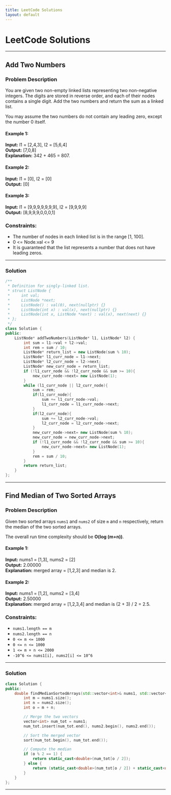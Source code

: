 ```yaml
---
title: LeetCode Solutions
layout: default
---
```


# LeetCode Solutions
--- 
## Add Two Numbers

### Problem Description

You are given two non-empty linked lists representing two non-negative integers. The digits are stored in reverse order, and each of their nodes contains a single digit. Add the two numbers and return the sum as a linked list.

You may assume the two numbers do not contain any leading zero, except the number 0 itself.

#### Example 1:

**Input:** l1 = [2,4,3], l2 = [5,6,4]  
**Output:** [7,0,8]  
**Explanation:** 342 + 465 = 807.

#### Example 2:

**Input:** l1 = [0], l2 = [0]  
**Output:** [0]

#### Example 3:

**Input:** l1 = [9,9,9,9,9,9,9], l2 = [9,9,9,9]  
**Output:** [8,9,9,9,0,0,0,1]

### Constraints:

- The number of nodes in each linked list is in the range [1, 100].
- 0 <= Node.val <= 9
- It is guaranteed that the list represents a number that does not have leading zeros.

---

### Solution

```cpp
/**
 * Definition for singly-linked list.
 * struct ListNode {
 *     int val;
 *     ListNode *next;
 *     ListNode() : val(0), next(nullptr) {}
 *     ListNode(int x) : val(x), next(nullptr) {}
 *     ListNode(int x, ListNode *next) : val(x), next(next) {}
 * };
 */
class Solution {
public:
    ListNode* addTwoNumbers(ListNode* l1, ListNode* l2) {
        int sum = l1->val + l2->val;
        int rem = sum / 10;
        ListNode* return_list = new ListNode(sum % 10);
        ListNode* l1_curr_node = l1->next;
        ListNode* l2_curr_node = l2->next;
        ListNode* new_curr_node = return_list;
        if (!l1_curr_node && !l2_curr_node && sum >= 10){
            new_curr_node->next= new ListNode(1);
        }
        while (l1_curr_node || l2_curr_node){
            sum = rem;
            if(l1_curr_node){
                sum += l1_curr_node->val;
                l1_curr_node = l1_curr_node->next;
            }
            if(l2_curr_node){
                sum += l2_curr_node->val;
                l2_curr_node = l2_curr_node->next;
            }
            new_curr_node->next= new ListNode(sum % 10);
            new_curr_node = new_curr_node->next;
            if (!l1_curr_node && !l2_curr_node && sum >= 10){
                new_curr_node->next= new ListNode(1);
            }
            rem = sum / 10;
        }
        return return_list;
    }
};
```
---

## Find Median of Two Sorted Arrays

### Problem Description

Given two sorted arrays `nums1` and `nums2` of size `m` and `n` respectively, return the median of the two sorted arrays.

The overall run time complexity should be **O(log (m+n))**.

#### Example 1:

**Input:** nums1 = [1,3], nums2 = [2]  
**Output:** 2.00000  
**Explanation:** merged array = [1,2,3] and median is 2.

#### Example 2:

**Input:** nums1 = [1,2], nums2 = [3,4]  
**Output:** 2.50000  
**Explanation:** merged array = [1,2,3,4] and median is (2 + 3) / 2 = 2.5.

### Constraints:

- `nums1.length == m`
- `nums2.length == n`
- `0 <= m <= 1000`
- `0 <= n <= 1000`
- `1 <= m + n <= 2000`
- `-10^6 <= nums1[i], nums2[i] <= 10^6`

---

### Solution

```cpp
class Solution {
public:
    double findMedianSortedArrays(std::vector<int>& nums1, std::vector<int>& nums2) {
        int m = nums1.size();
        int n = nums2.size();
        int o = m + n;

        // Merge the two vectors
        vector<int> num_tot = nums1;
        num_tot.insert(num_tot.end(), nums2.begin(), nums2.end());

        // Sort the merged vector
        sort(num_tot.begin(), num_tot.end());

        // Compute the median
        if (o % 2 == 1) {
            return static_cast<double>(num_tot[o / 2]);
        } else {
            return (static_cast<double>(num_tot[o / 2]) + static_cast<double>(num_tot[(o / 2) - 1])) / 2.0;
        }
    }
};
```
---
